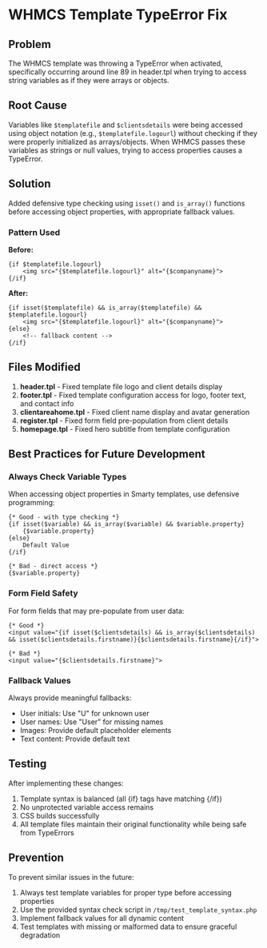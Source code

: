 # WHMCS Template TypeError Fix

## Problem
The WHMCS template was throwing a TypeError when activated, specifically occurring around line 89 in header.tpl when trying to access string variables as if they were arrays or objects.

## Root Cause
Variables like `$templatefile` and `$clientsdetails` were being accessed using object notation (e.g., `$templatefile.logourl`) without checking if they were properly initialized as arrays/objects. When WHMCS passes these variables as strings or null values, trying to access properties causes a TypeError.

## Solution
Added defensive type checking using `isset()` and `is_array()` functions before accessing object properties, with appropriate fallback values.

### Pattern Used
**Before:**
```smarty
{if $templatefile.logourl}
    <img src="{$templatefile.logourl}" alt="{$companyname}">
{/if}
```

**After:**
```smarty
{if isset($templatefile) && is_array($templatefile) && $templatefile.logourl}
    <img src="{$templatefile.logourl}" alt="{$companyname}">
{else}
    <!-- fallback content -->
{/if}
```

## Files Modified
1. **header.tpl** - Fixed template file logo and client details display
2. **footer.tpl** - Fixed template configuration access for logo, footer text, and contact info
3. **clientareahome.tpl** - Fixed client name display and avatar generation
4. **register.tpl** - Fixed form field pre-population from client details
5. **homepage.tpl** - Fixed hero subtitle from template configuration

## Best Practices for Future Development

### Always Check Variable Types
When accessing object properties in Smarty templates, use defensive programming:

```smarty
{* Good - with type checking *}
{if isset($variable) && is_array($variable) && $variable.property}
    {$variable.property}
{else}
    Default Value
{/if}

{* Bad - direct access *}
{$variable.property}
```

### Form Field Safety
For form fields that may pre-populate from user data:

```smarty
{* Good *}
<input value="{if isset($clientsdetails) && is_array($clientsdetails) && isset($clientsdetails.firstname)}{$clientsdetails.firstname}{/if}">

{* Bad *}
<input value="{$clientsdetails.firstname}">
```

### Fallback Values
Always provide meaningful fallbacks:
- User initials: Use "U" for unknown user
- User names: Use "User" for missing names  
- Images: Provide default placeholder elements
- Text content: Provide default text

## Testing
After implementing these changes:
1. Template syntax is balanced (all {if} tags have matching {/if})
2. No unprotected variable access remains
3. CSS builds successfully
4. All template files maintain their original functionality while being safe from TypeErrors

## Prevention
To prevent similar issues in the future:
1. Always test template variables for proper type before accessing properties
2. Use the provided syntax check script in `/tmp/test_template_syntax.php` 
3. Implement fallback values for all dynamic content
4. Test templates with missing or malformed data to ensure graceful degradation